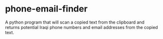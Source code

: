 # phone-email-finder
A python program that will scan a copied text from the clipboard and returns potential Iraqi phone numbers and email addresses from the copied text.
